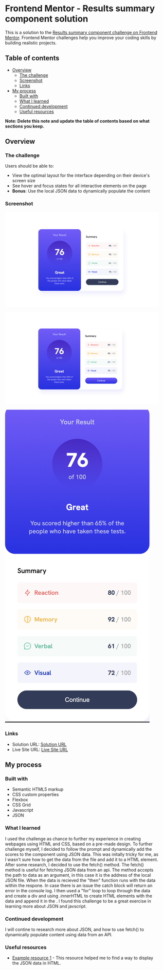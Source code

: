 # Frontend Mentor - Results summary component solution

This is a solution to the [Results summary component challenge on Frontend Mentor](https://www.frontendmentor.io/challenges/results-summary-component-CE_K6s0maV). Frontend Mentor challenges help you improve your coding skills by building realistic projects. 

## Table of contents

- [Overview](#overview)
  - [The challenge](#the-challenge)
  - [Screenshot](#screenshot)
  - [Links](#links)
- [My process](#my-process)
  - [Built with](#built-with)
  - [What I learned](#what-i-learned)
  - [Continued development](#continued-development)
  - [Useful resources](#useful-resources)

**Note: Delete this note and update the table of contents based on what sections you keep.**

## Overview

### The challenge

Users should be able to:

- View the optimal layout for the interface depending on their device's screen size
- See hover and focus states for all interactive elements on the page
- **Bonus**: Use the local JSON data to dynamically populate the content

### Screenshot

![Desktop-View](./screenshots/Desktop-View.png)

![Desktop-View-Active](./screenshots/Desktop-View-Active.png)

![Mobile-View](./screenshots/Mobile-View.png)

### Links

- Solution URL: [Solution URL](https://github.com/Jack-OC/Result-Summary-Component)
- Live Site URL: [Live Site URL]( https://jack-oc.github.io/Result-Summary-Component/)

## My process

### Built with

- Semantic HTML5 markup
- CSS custom properties
- Flexbox
- CSS Grid
- Javascript
- JSON


### What I learned

I used the challenge as chance to further my experience in creating webpages using HTML and CSS, based on a pre-made design. To further challenge myself, I decided to follow the prompt and dynamically add the scores to the component using JSON data. This was initally tricky for me, as I wasn't sure how to get the data from the file and add it to a HTML element. After some research, I decided to use the fetch() method. The fetch() method is useful for fetching JSON data from an api. The method accepts the path to data as an argument, in this case it is the address of the local JSON file. When the data is recieved the "then" function runs with the data within the respone. In case there is an issue the catch block will return an error in the console log. I then used a "for" loop to loop through the data and create a div and using .innerHTML to create HTML elements with the data and append it in the . I found this challenge to be a great exercise in learning more about JSON and javscript.


### Continued development

I will contine to research more about JSON, and how to use fetch() to dynamically populate content using data from an API.


### Useful resources

- [Example resource 1](https://howtocreateapps.com/fetch-and-display-json-html-javascript/) - This resource helped me to find a way to display the JSON data in HTML.